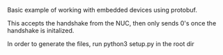 Basic example of working with embedded devices using protobuf.

This accepts the handshake from the NUC, then only sends 0's once the handshake is initalized.

In order to generate the files, run python3 setup.py in the root dir
